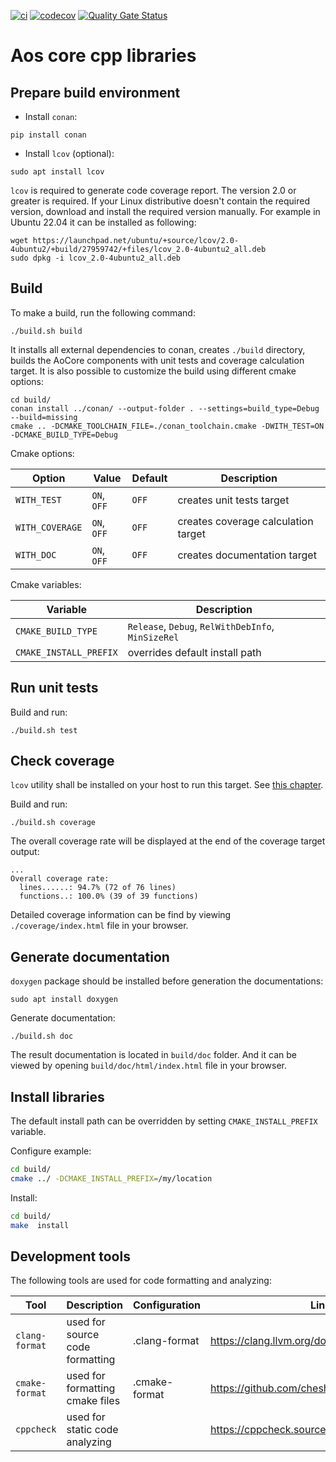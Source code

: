 [![ci](https://github.com/aosedge/aos_core_lib_cpp/actions/workflows/build_test.yaml/badge.svg)](https://github.com/aosedge/aos_core_lib_cpp/actions/workflows/build_test.yaml)
[![codecov](https://codecov.io/gh/aosedge/aos_core_lib_cpp/graph/badge.svg?token=kg8h7ATd9S)](https://codecov.io/gh/aosedge/aos_core_lib_cpp)
[![Quality Gate Status](https://sonarcloud.io/api/project_badges/measure?project=aosedge_aos_core_lib_cpp&metric=alert_status)](https://sonarcloud.io/summary/new_code?id=aosedge_aos_core_lib_cpp)

# Aos core cpp libraries

## Prepare build environment

* Install `conan`:

```console
pip install conan
```

* Install `lcov` (optional):

```console
sudo apt install lcov
```

`lcov` is required to generate code coverage report. The version 2.0 or greater is required. If your Linux distributive
doesn't contain the required version, download and install the required version manually. For example in Ubuntu 22.04
it can be installed as following:

```console
wget https://launchpad.net/ubuntu/+source/lcov/2.0-4ubuntu2/+build/27959742/+files/lcov_2.0-4ubuntu2_all.deb
sudo dpkg -i lcov_2.0-4ubuntu2_all.deb
```

## Build

To make a build, run the following command:

```console
./build.sh build
```

It installs all external dependencies to conan, creates `./build` directory, builds the AoCore components with unit
tests and coverage calculation target. It is also possible to customize the build using different cmake options:

```console
cd build/
conan install ../conan/ --output-folder . --settings=build_type=Debug --build=missing
cmake .. -DCMAKE_TOOLCHAIN_FILE=./conan_toolchain.cmake -DWITH_TEST=ON -DCMAKE_BUILD_TYPE=Debug
```

Cmake options:

| Option | Value | Default | Description |
| --- | --- | --- | --- |
| `WITH_TEST` | `ON`, `OFF` | `OFF` | creates unit tests target |
| `WITH_COVERAGE` | `ON`, `OFF` | `OFF` | creates coverage calculation target |
| `WITH_DOC` | `ON`, `OFF` | `OFF` | creates documentation target |

Cmake variables:

| Variable | Description |
| --- | --- |
| `CMAKE_BUILD_TYPE` | `Release`, `Debug`, `RelWithDebInfo`, `MinSizeRel` |
| `CMAKE_INSTALL_PREFIX` | overrides default install path |

## Run unit tests

Build and run:

```console
./build.sh test
```

## Check coverage

`lcov` utility shall be installed on your host to run this target. See [this chapter](#prepare-build-environment).

Build and run:

```console
./build.sh coverage
```

The overall coverage rate will be displayed at the end of the coverage target output:

```console
...
Overall coverage rate:
  lines......: 94.7% (72 of 76 lines)
  functions..: 100.0% (39 of 39 functions)
```

Detailed coverage information can be find by viewing `./coverage/index.html` file in your browser.

## Generate documentation

`doxygen` package should be installed before generation the documentations:

```console
sudo apt install doxygen
```

Generate documentation:

```console
./build.sh doc
```

The result documentation is located in `build/doc` folder. And it can be viewed by opening `build/doc/html/index.html`
file in your browser.

## Install libraries

The default install path can be overridden by setting `CMAKE_INSTALL_PREFIX` variable.

Configure example:

```sh
cd build/
cmake ../ -DCMAKE_INSTALL_PREFIX=/my/location
```

Install:

```sh
cd build/
make  install
```

## Development tools

The following tools are used for code formatting and analyzing:

| Tool | Description | Configuration | Link
| --- | --- | --- | --- |
| `clang-format` | used for source code formatting | .clang-format | <https://clang.llvm.org/docs/ClangFormat.html> |
| `cmake-format` | used for formatting cmake files | .cmake-format | <https://github.com/cheshirekow/cmake_format> |
| `cppcheck` | used for static code analyzing | | <https://cppcheck.sourceforge.io/> |
